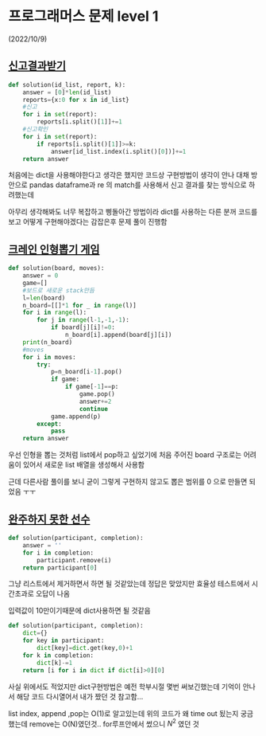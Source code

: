 # 프로그래머스 문제 level 1

(2022/10/9)

[신고결과받기](https://school.programmers.co.kr/learn/courses/30/lessons/92334)
---------
```python
def solution(id_list, report, k):
    answer = [0]*len(id_list)
    reports={x:0 for x in id_list}
    #신고
    for i in set(report):
        reports[i.split()[1]]+=1
    #신고확인
    for i in set(report):
        if reports[i.split()[1]]>=k:
            answer[id_list.index(i.split()[0])]+=1
    return answer
```

처음에는  dict을 사용해야한다고 생각은 했지만 코드상 구현방법이 생각이 안나 대채 방안으로 pandas dataframe과 re 의 match를 사용해서 신고 결과를 찾는 방식으로 하려했는데

아무리 생각해봐도 너무 복잡하고 삥돌아간 방법이라 dict를 사용하는 다른 분꺼 코드를 보고  어떻게 구현해야겠다는 감잡은후 문제 풀이 진행함


[크레인 인형뽑기 게임](https://school.programmers.co.kr/learn/courses/30/lessons/64061)
----------
```python
def solution(board, moves):
    answer = 0
    game=[]
    #보드로 새로운 stack만듬
    l=len(board)
    n_board=[[]*1 for _ in range(l)]
    for i in range(l):
        for j in range(l-1,-1,-1):
            if board[j][i]!=0:
                n_board[i].append(board[j][i])
    print(n_board)
    #moves
    for i in moves:
        try:
            p=n_board[i-1].pop()
            if game:
                if game[-1]==p:
                    game.pop()
                    answer+=2
                    continue
            game.append(p)
        except:
            pass
    return answer
```
우선 인형을 뽑는 것처럼 list에서 pop하고 싶었기에 처음 주어진 board 구조로는 어려움이 있어서 새로운 list 배열을 생성해서 사용함

근데 다른사람 풀이를 보니 굳이 그렇게 구현하지 않고도 뽑은 범위를 0 으로 만들면 되었음 ㅜㅜ


[완주하지 못한 선수](https://school.programmers.co.kr/learn/courses/30/lessons/42576)
------------
```python
def solution(participant, completion):
    answer = ''
    for i in completion:
        participant.remove(i)
    return participant[0]
```
그냥 리스트에서 제거하면서 하면 될 것같았는데 정답은 맞았지만 효율성 테스트에서 시간초과로 오답이 나옴

입력값이 10만이기때문에 dict사용하면 될 것같음

```python
def solution(participant, completion):
    dict={}
    for key in participant:
        dict[key]=dict.get(key,0)+1
    for k in completion:
        dict[k]-=1
    return [i for i in dict if dict[i]>0][0]
```

사실 위에서도 적었지만 dict구현방법은 예전 학부시절 몇번 써보긴했는데 기억이 안나서 해당 코드 다시열어서 내가 짰던 것 참고함...

list index, append ,pop는 O(1)로 알고있는데 위의 코드가 왜 time out 됬는지 궁금했는데 remove는 O(N)였던것.. for루프안에서 썼으니 $N^2$ 였던 것
